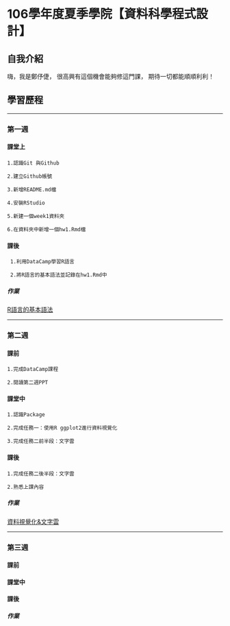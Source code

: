 #  106學年度夏季學院【資料科學程式設計】

## 自我介紹

嗨，我是鄭伃倢，
很高興有這個機會能夠修這門課，
期待一切都能順順利利！

## 學習歷程
---

### 第一週

#### 課堂上

    1.認識Git 與Github

    2.建立Github帳號

    3.新增README.md檔

    4.安裝RStudio

    5.新建一個week1資料夾

    6.在資料夾中新增一個hw1.Rmd檔

#### 課後
    
     1.利用DataCamp學習R語言

     2.將R語言的基本語法並記錄在hw1.Rmd中

##### 作業

  [R語言的基本語法](https://minikitty2926.github.io/Yujie_106_Summer/HW1/HW1.html)

---

### 第二週

#### 課前

    1.完成DataCamp課程

    2.閱讀第二週PPT

#### 課堂中   
    
    1.認識Package
    
    2.完成任務一：使用R ggplot2進行資料視覺化
    
    3.完成任務二前半段：文字雲

#### 課後
  
    1.完成任務二後半段：文字雲
    
    2.熟悉上課內容
     
##### 作業

  [資料視覺化&文字雲](https://minikitty2926.github.io/Yujie_106_Summer/Week2/HW2.html)

---
  
### 第三週

#### 課前



#### 課堂中   
    
   

#### 課後
  
   
     
##### 作業
  

